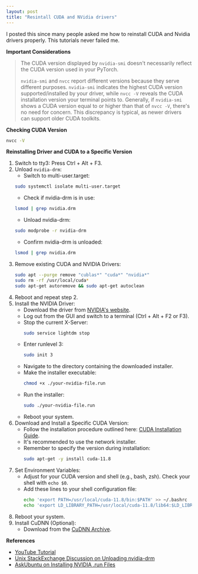 ```yaml
---
layout: post
title: "Resintall CUDA and NVidia drivers"
---
```


I posted this since many people asked me how to reinstall CUDA and Nvidia drivers properly. This tutorials never failed me.

**Important Considerations**
> The CUDA version displayed by `nvidia-smi` doesn't necessarily reflect the CUDA version used in your PyTorch.
> 
> `nvidia-smi` and `nvcc` report different versions because they serve different purposes. `nvidia-smi` indicates the highest CUDA version supported/installed by your driver, while `nvcc -V` reveals the CUDA installation version your terminal points to. Generally, if `nvidia-smi` shows a CUDA version equal to or higher than that of `nvcc -V`, there's no need for concern. This discrepancy is typical, as newer drivers can support older CUDA toolkits.

**Checking CUDA Version**
```bash
nvcc -V
```

**Reinstalling Driver and CUDA to a Specific Version**
1. Switch to tty3: Press Ctrl + Alt + F3.
2. Unload `nvidia-drm`:
    - Switch to multi-user.target:
    ```bash
    sudo systemctl isolate multi-user.target
    ```
    - Check if nvidia-drm is in use:
    ```bash
    lsmod | grep nvidia.drm
    ```
    - Unload nvidia-drm:
    ```bash
    sudo modprobe -r nvidia-drm
    ```
    - Confirm nvidia-drm is unloaded:
    ```bash
    lsmod | grep nvidia.drm
    ```
3. Remove existing CUDA and NVIDIA Drivers:
    ```bash
    sudo apt --purge remove "cublas*" "cuda*" "nvidia*"
    sudo rm -rf /usr/local/cuda*
    sudo apt-get autoremove && sudo apt-get autoclean
    ```
4. Reboot and repeat step 2.
5. Install the NVIDIA Driver:
    - Download the driver from [NVIDIA's website](https://www.nvidia.com/Download/index.aspx?lang=en-us).
    - Log out from the GUI and switch to a terminal (Ctrl + Alt + F2 or F3).
    - Stop the current X-Server:
      ```bash
      sudo service lightdm stop
      ```
    - Enter runlevel 3:
      ```bash
      sudo init 3
      ```
    - Navigate to the directory containing the downloaded installer.
    - Make the installer executable:
      ```bash
      chmod +x ./your-nvidia-file.run
      ```
    - Run the installer:
      ```bash
      sudo ./your-nvidia-file.run
      ```
    - Reboot your system.
6. Download and Install a Specific CUDA Version:
    - Follow the installation procedure outlined here: [CUDA Installation Guide](https://developer.nvidia.com/cuda-11-8-0-download-archive).
    - It's recommended to use the network installer.
    - Remember to specify the version during installation:
      ```bash
      sudo apt-get -y install cuda-11.8
      ```
7. Set Environment Variables:
    - Adjust for your CUDA version and shell (e.g., bash, zsh). Check your shell with `echo $0`.
    - Add these lines to your shell configuration file:
      ```bash
      echo 'export PATH=/usr/local/cuda-11.8/bin:$PATH' >> ~/.bashrc
      echo 'export LD_LIBRARY_PATH=/usr/local/cuda-11.8/lib64:$LD_LIBRARY_PATH' >> ~/.bashrc
      ```
8. Reboot your system.
9. Install CuDNN (Optional):
    - Download from the [CuDNN Archive](https://developer.nvidia.com/rdp/cudnn-archive).

**References**
- [YouTube Tutorial](https://www.youtube.com/watch?v=5eJTzhGe2QE)
- [Unix StackExchange Discussion on Unloading nvidia-drm](https://unix.stackexchange.com/questions/440840/how-to-unload-kernel-module-nvidia-drm)
- [AskUbuntu on Installing NVIDIA .run Files](https://askubuntu.com/questions/149206/how-to-install-nvidia-run)